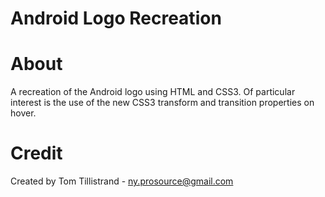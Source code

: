 # Android Logo Recreation

# About

A recreation of the Android logo using HTML and CSS3. Of particular interest is the use of the new 
CSS3 transform and transition properties on hover.

# Credit

Created by Tom Tillistrand - ny.prosource@gmail.com
